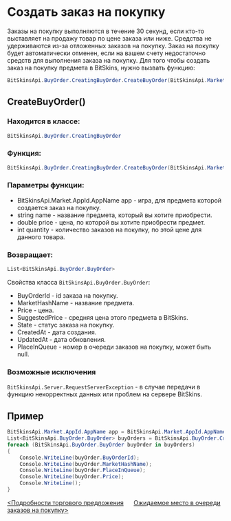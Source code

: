 ﻿# Создать заказ на покупку

Заказы на покупку выполняются в течение 30 секунд, если кто-то выставляет на продажу товар по цене заказа или ниже. Средства не удерживаются из-за отложенных заказов на покупку. Заказ на покупку будет автоматически отменен, если на вашем счету недостаточно средств для выполнения заказа на покупку. Для того чтобы создать заказ на покупку предмета в BitSkins, нужно вызвать функцию:

```csharp
BitSkinsApi.BuyOrder.CreatingBuyOrder.CreateBuyOrder(BitSkinsApi.Market.AppId.AppName app, string name, double price, int quantity);
```

## CreateBuyOrder()

### Находится в классе:

```csharp
BitSkinsApi.BuyOrder.CreatingBuyOrder
```

### Функция:

```csharp
BitSkinsApi.BuyOrder.CreatingBuyOrder.CreateBuyOrder(BitSkinsApi.Market.AppId.AppName app, string name, double price, int quantity);
```

### Параметры функции:

* BitSkinsApi.Market.AppId.AppName app - игра, для предмета которой создается заказ на покупку.
* string name - название предмета, который вы хотите приобрести.
* double price - цена, по которой вы хотите приобрести предмет.
* int quantity - количество заказов на покупку, по этой цене для данного товара.

### Возвращает:

```csharp
List<BitSkinsApi.BuyOrder.BuyOrder>
```

Свойства класса ```BitSkinsApi.BuyOrder.BuyOrder```:
* BuyOrderId - id заказа на покупку.
* MarketHashName - название предмета.
* Price - цена.
* SuggestedPrice - средняя цена этого предмета в BitSkins.
* State - статус заказа на покупку.
* CreatedAt - дата создания.
* UpdatedAt - дата обновления.
* PlaceInQueue - номер в очереди заказов на покупку, может быть null.

### Возможные исключения
```BitSkinsApi.Server.RequestServerException``` - в случае передачи в функцию некорректных данных или проблем на сервере BitSkins.

## Пример

```csharp
BitSkinsApi.Market.AppId.AppName app = BitSkinsApi.Market.AppId.AppName.CounterStrikGlobalOffensive;
List<BitSkinsApi.BuyOrder.BuyOrder> buyOrders = BitSkinsApi.BuyOrder.CreatingBuyOrder.CreateBuyOrder(app, "CS:GO Weapon Case 2", 0.01, 1);
foreach (BitSkinsApi.BuyOrder.BuyOrder buyOrder in buyOrders)
{
    Console.WriteLine(buyOrder.BuyOrderId);
    Console.WriteLine(buyOrder.MarketHashName);
    Console.WriteLine(buyOrder.PlaceInQueue);
    Console.WriteLine(buyOrder.Price);
    Console.WriteLine();
}
```

[<Подробности торгового предложения](https://github.com/Captious99/BitSkinsApi/blob/master/docs/ru/trade/trade_details.md) &nbsp;&nbsp;&nbsp;&nbsp; [Ожидаемое место в очереди заказов на покупку>](https://github.com/Captious99/BitSkinsApi/blob/master/docs/ru/buy_order/expected_place_in_queue.md)